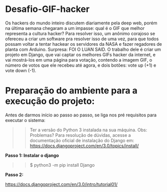 # Desafio-GIF-hacker 

Os hackers do mundo inteiro discutem diariamente pela deep web, porém na última semana chegaram a um impasse: qual é o GIF que melhor representa a cultura hacker? Para resolver isso, um anônimo corajoso se ofereceu a criar um software pra resolver isso de uma vez, para que todos possam voltar a tentar hackear os servidores da NASA e fazer regadores de planta com Arduino.  Surpresa: FOI O LUAN SAID. O trabalho dele é criar um projeto em Django, que vai captar os melhores GIFs hacker da internet, e vai mostrá-los em uma página para votação, contendo a imagem GIF, o número de votos que ele recebeu até agora, e dois botões: vote up (+1) e vote down (-1).

# Preparação do ambiente para a execução do projeto:

Antes de darmos início ao passo ao passo, se liga nos pré requisitos para executar o sistema:
>> Ter a versão do Python 3 instalada na sua máquina.
Obs: Problemas? Para resolução de dúvidas, acesse a documentação oficial de instalação do Django em: https://docs.djangoproject.com/en/3.0/topics/install/


**Passo 1: Instalar o django**
>>$ python3 -m pip install Django

**Passo 2:**
>> 

https://docs.djangoproject.com/en/3.0/intro/tutorial01/







